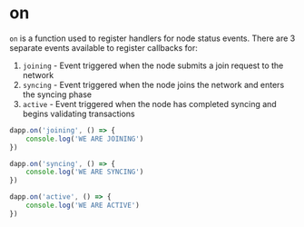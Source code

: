 # on

`on` is a function used to register handlers for node status events. There are 3 separate events available to register callbacks for:

1. `joining` - Event triggered when the node submits a join request to the network
2. `syncing` - Event triggered when the node joins the network and enters the syncing phase
3. `active` - Event triggered when the node has completed syncing and begins validating transactions

```ts
dapp.on('joining', () => {
    console.log('WE ARE JOINING')
})

dapp.on('syncing', () => {
    console.log('WE ARE SYNCING')
})

dapp.on('active', () => {
    console.log('WE ARE ACTIVE')
})
```
